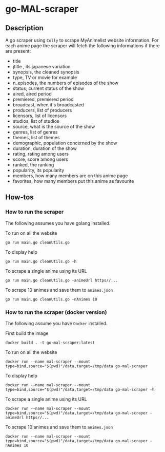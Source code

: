 # go-MAL-scraper

## Description
A go scraper using `Colly` to scrape MyAnimelist website information.
For each anime page the scraper will fetch the following informations if there are present:

- title
- jtitle , its japanese variation
- synopsis, the cleaned synopsis
- type, TV or movie for example
- n_episodes, the numbers of episodes of the show
- status, current status of the show
- aired, aired period
- premiered, premiered period
- broadcast, when it's broadcasted
- producers, list of producers
- licensors, list of licensors
- studios, list of studios
- source, what is the source of the show
- genres, list of genres
- themes, list of themes
- demographic, population concerned by the show
- duration, duration of the show
- rating, rating among users
- score, score among users
- ranked, the ranking
- popularity, its popularity
- members, how many members are on this anime page
- favorites, how many members put this anime as favourite

## How-tos

### How to run the scraper

The following assumes you have golang installed.

To run on all the website
```golang
go run main.go cleanUtils.go
```

To display help
```golang
go run main.go cleanUtils.go -h
```

To scrape a single anime using its URL
```golang
go run main.go cleanUtils.go -animeUrl https//...
```

To scrape 10 animes and save them to `animes.json` 
```golang
go run main.go cleanUtils.go -nAnimes 10
```

### How to run the scraper (docker version)

The following assume you have `Docker` installed.

First build the image
```
docker build . -t go-mal-scraper:latest
```

To run on all the website
```
docker run --name mal-scraper --mount type=bind,source="$(pwd)"/data,target=/tmp/data go-mal-scraper
```

To display help
```
docker run --name mal-scraper --mount type=bind,source="$(pwd)"/data,target=/tmp/data go-mal-scraper -h
```

To scrape a single anime using its URL
```
docker run --name mal-scraper --mount type=bind,source="$(pwd)"/data,target=/tmp/data go-mal-scraper -animeUrl https//...
```

To scrape 10 animes and save them to `animes.json` 
```
docker run --name mal-scraper --mount type=bind,source="$(pwd)"/data,target=/tmp/data go-mal-scraper -nAnimes 10
```
